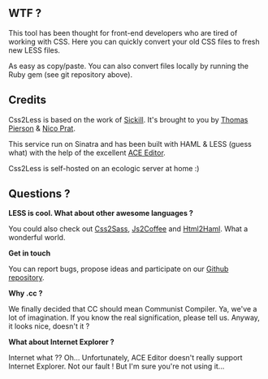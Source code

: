 ## WTF ?
    
This tool has been thought for front-end developers who are tired of working with CSS. Here you can quickly convert your old CSS files to fresh new LESS files.    

As easy as copy/paste. You can also convert files locally by running the Ruby gem (see git repository above).

## Credits

Css2Less is based on the work of [Sickill](https://github.com/sickill/css2less). It's brought to you by [Thomas Pierson](http://thomaspierson.fr/) & [Nico Prat](https://twitter.com/#!/nicooprat).    

This service run on Sinatra and has been built with HAML & LESS (guess what) with the help of the excellent [ACE Editor](http://ace.ajax.org/).    

Css2Less is self-hosted on an ecologic server at home :)

## Questions ?

__LESS is cool. What about other awesome languages ?__

You could also check out [Css2Sass](http://css2sass.heroku.com/), [Js2Coffee](http://js2coffee.org/) and [Html2Haml](http://html2haml.heroku.com/). What a wonderful world.

__Get in touch__

You can report bugs, propose ideas and participate on our [Github repository](https://github.com/nicooprat/Css2Less).

__Why .cc ?__

We finally decided that CC should mean Communist Compiler. Ya, we've a lot of imagination. If you know the real signification, please tell us. Anyway, it looks nice, doesn't it ?

__What about Internet Explorer ?__

Internet what ?? Oh… Unfortunately, ACE Editor doesn't really support Internet Explorer. Not our fault ! But I'm sure you're not using it...